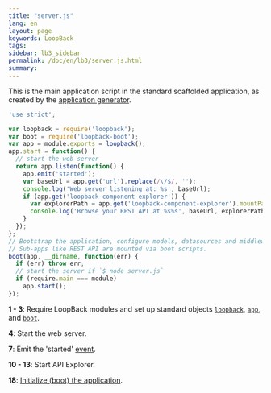 ```yaml
---
title: "server.js"
lang: en
layout: page
keywords: LoopBack
tags:
sidebar: lb3_sidebar
permalink: /doc/en/lb3/server.js.html
summary:
---
```


This is the main application script in the standard scaffolded application, as created by
the [application generator](Application-generator.html).

```javascript
'use strict';

var loopback = require('loopback');
var boot = require('loopback-boot');
var app = module.exports = loopback();
app.start = function() {
  // start the web server
  return app.listen(function() {
    app.emit('started');
    var baseUrl = app.get('url').replace(/\/$/, '');
    console.log('Web server listening at: %s', baseUrl);
    if (app.get('loopback-component-explorer')) {
      var explorerPath = app.get('loopback-component-explorer').mountPath;
      console.log('Browse your REST API at %s%s', baseUrl, explorerPath);
    }
  });
};
// Bootstrap the application, configure models, datasources and middleware.
// Sub-apps like REST API are mounted via boot scripts.
boot(app, __dirname, function(err) {
  if (err) throw err;
  // start the server if `$ node server.js`
  if (require.main === module)
    app.start();
});
```

**1 - 3**:
Require LoopBack modules and set up standard objects
[`loopback`](http://apidocs.strongloop.com/loopback/#loopback),
[`app`](http://apidocs.strongloop.com/loopback/#var-app-loopback), and
[`boot`](http://apidocs.strongloop.com/loopback-boot/#boot).

**4**: Start the web server.

**7**: Emit the 'started' [event](Events.html).

**10 - 13**: Start API Explorer.

**18**: [Initialize (boot) the application](Defining-boot-scripts.html).
